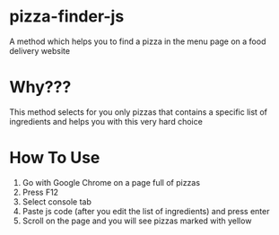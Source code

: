 # pizza-finder-js
A method which helps you to find a pizza in the menu page on a food delivery website

# Why???
This method selects for you only pizzas that contains a specific list of ingredients and helps you with this very hard choice 

# How To Use
1. Go with Google Chrome on a page full of pizzas
2. Press F12
3. Select console tab
4. Paste js code (after you edit the list of ingredients) and press enter
5. Scroll on the page and you will see pizzas marked with yellow
